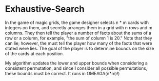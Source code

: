 # Exhaustive-Search

In the game of magic grids, the game designer selects n * m cards with integers on them, and secretly arranges them in a grid with n rows and m columns. They then tell the player 
a number of facts about the sums of a row or a column, for example, "the sum of column 1 is 20." Note that they can lie; however, the must tell the player how many of the facts 
that were stated were lies.  The goal of the player is to determine bounds on the size of the cards at each position.

My algorithm updates the lower and upper bounds when considering a consistent permutation, and since I consider all possible permutations, these bounds must be correct.
It runs in OMEAGA(n*m)!) 

